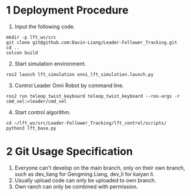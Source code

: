 # 1 Deployment Procedure
1. Input the following code.
```
mkdir -p lft_ws/src
git clone git@github.com:Davin-Liang/Leader-Follower_Tracking.git
cd ..
colcon build
```
2. Start simulation environment.
```
ros2 launch lft_simulation onni_lft_simulation.launch.py
```
3. Control Leader Onni Robot by command line.
```
ros2 run teleop_twist_keyboard teleop_twist_keyboard --ros-args -r cmd_vel:=leader/cmd_vel
```
4. Start control algorithm.
``` 
cd ~/lft_ws/src/Leader-Follower_Tracking/lft_control/scripts/
python3 lft_base.py
```

# 2 Git Usage Specification
1. Everyone can't develop on the main branch, only on their own branch, such as dev_liang for Gengming Liang, dev_li for kaiyan li.
2. Usually upload code can only be uploaded to own branch. 
3. Own ranch can only be combined with permission.

